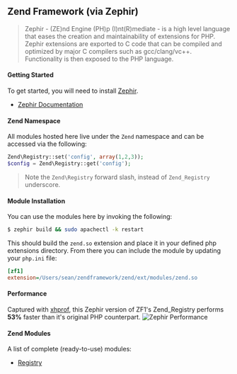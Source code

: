 ## Zend Framework (via Zephir)

> Zephir - (ZE)nd Engine (PH)p (I)nt(R)mediate - is a high level language that eases the creation and maintainability of extensions for PHP. Zephir extensions are exported to C code that can be compiled and optimized by major C compilers such as gcc/clang/vc++. Functionality is then exposed to the PHP language.

#### Getting Started
To get started, you will need to install [Zephir](http://zephir-lang.com).

* [Zephir Documentation](http://docs.zephir-lang.com/en/latest/index.html)

#### Zend Namespace
All modules hosted here live under the `Zend` namespace and can be accessed via the following:

```php
Zend\Registry::set('config', array(1,2,3));
$config = Zend\Registry::get('config');
```
> Note the `Zend\Registry` forward slash, instead of `Zend_Registry` underscore.

#### Module Installation
You can use the modules here by invoking the following:
```bash
$ zephir build && sudo apachectl -k restart
```
This should build the `zend.so` extension and place it in your defined php extensions directory. From there you can include the module by updating your `php.ini` file:
```ini
[zf1]
extension=/Users/sean/zendframework/zend/ext/modules/zend.so
```

#### Performance
Captured with [xhprof](https://pecl.php.net/package/xhprof), this Zephir version of ZF1's Zend_Registry performs **53%** faster than it's original PHP counterpart.
![Zephir Performance](http://i.imgur.com/rr8pvNQ.png)

#### Zend Modules
A list of complete (ready-to-use) modules:
* [Registry](zend/Registry.zep)
